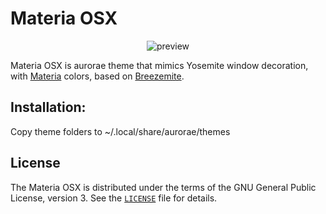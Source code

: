 # Materia OSX
<p align="center">
  <img src="https://raw.githubusercontent.com/jcmljunior/Materia-OSX/master/preview.png" alt="preview"/>
</p>

Materia OSX is aurorae theme that mimics Yosemite window decoration, with [Materia](https://github.com/PapirusDevelopmentTeam/materia-kde) colors, based on [Breezemite](https://github.com/andreyorst/Breezemite).
 
## Installation:
Copy theme folders to ~/.local/share/aurorae/themes

## License
The Materia OSX is distributed under the terms of the GNU General Public License, version 3. See the [`LICENSE`](LICENSE) file for details.
